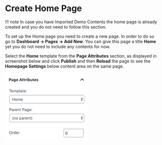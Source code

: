 # Create Home Page
!!! note
    In case you have Imported Demo Contents the home page is already created and you do not need to follow this section.

To set up the Home page you need to create a new page. In order to do so go to **Dashboard → Pages → Add New**. You can give this page a title **Home** yet you do not need to include any contents for now.

Select the **Home** template from the **Page Attributes** section, as displayed in screenshot below and click **Publish** and then **Reload** the page to see the **Homepage Settings** below content area on the same page.

![Screenshot](images/home-setup/create-homepage.png)